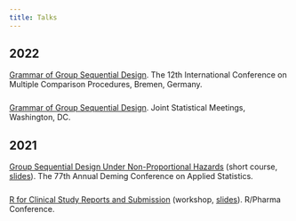 ```yaml
---
title: Talks
---
```


<style>
ul { padding-inline-start: 0px; list-style-type: none; }
li { margin-bottom: 25px; }
</style>

## 2022

- [Grammar of Group Sequential Design](#).
  The 12th International Conference on Multiple Comparison Procedures, Bremen, Germany.
- [Grammar of Group Sequential Design](#).
  Joint Statistical Meetings, Washington, DC.

## 2021

- [Group Sequential Design Under Non-Proportional Hazards](https://keaven.github.io/gsd-deming/)
  (short course, [slides](https://keaven.github.io/gsd-deming/slides/)).
  The 77th Annual Deming Conference on Applied Statistics.
- [R for Clinical Study Reports and Submission](https://r4csr.org/)
  (workshop, [slides](https://r4csr.org/slides/workshop-slides.html)).
  R/Pharma Conference.
